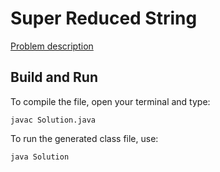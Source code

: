 # Super Reduced String

[Problem description](https://www.hackerrank.com/challenges/reduced-string)

## Build and Run

To compile the file, open your terminal and type:
```
javac Solution.java
```

To run the generated class file, use:
```
java Solution
```
